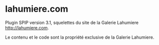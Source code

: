 # lahumiere.com
Plugin SPIP version 3.1, squelettes du site de la Galerie Lahumiere http://lahumiere.com.

Le contenu et le code sont la propriété exclusive de la Galerie Lahumiere.
